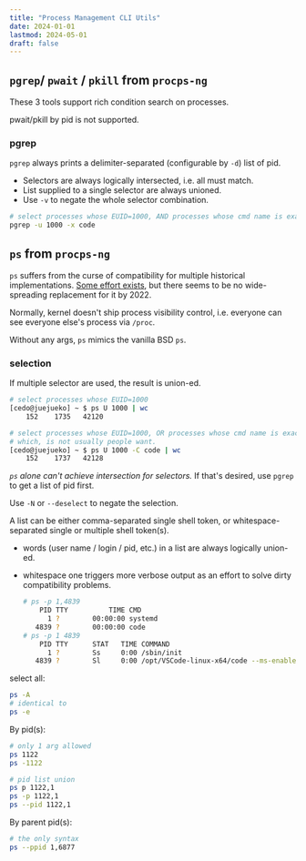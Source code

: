 ```yaml
---
title: "Process Management CLI Utils"
date: 2024-01-01
lastmod: 2024-05-01
draft: false
---
```


## `pgrep`/ `pwait` / `pkill` from `procps-ng`

These 3 tools support rich condition search on processes.

pwait/pkill by pid is not supported.

### pgrep

`pgrep` always prints a delimiter-separated (configurable by `-d`) list of pid.

- Selectors are always logically intersected, i.e. all must match.
- List supplied to a single selector are always unioned.
- Use `-v` to negate the whole selector combination.

```sh
# select processes whose EUID=1000, AND processes whose cmd name is exactly 'code'
pgrep -u 1000 -x code
```

## `ps` from `procps-ng`

`ps` suffers from the curse of compatibility for multiple historical implementations.
[Some effort exists](https://github.com/dalance/procs), but there seems to be no wide-spreading replacement for it by 2022.

Normally, kernel doesn't ship process visibility control, i.e. everyone can see everyone else's process via `/proc`.

Without any args, `ps` mimics the vanilla BSD `ps`.

### selection

If multiple selector are used, the result is union-ed.

```sh
# select processes whose EUID=1000 
[cedo@juejueko] ~ $ ps U 1000 | wc
    152    1735   42120

# select processes whose EUID=1000, OR processes whose cmd name is exactly 'code'
# which, is not usually people want.
[cedo@juejueko] ~ $ ps U 1000 -C code | wc
    152    1737   42128
```

*`ps` alone can't achieve intersection for selectors.*
If that's desired, use `pgrep` to get a list of pid first.

Use `-N` or `--deselect` to negate the selection.

A list can be either comma-separated single shell token, or whitespace-separated single or multiple shell token(s).

- words (user name / login / pid, etc.) in a list are always logically union-ed.
- whitespace one triggers more verbose output as an effort to solve dirty compatibility problems.

    ```sh
    # ps -p 1,4839
        PID TTY          TIME CMD
          1 ?        00:00:00 systemd
       4839 ?        00:00:00 code
    # ps -p 1 4839
        PID TTY      STAT   TIME COMMAND
          1 ?        Ss     0:00 /sbin/init
       4839 ?        Sl     0:00 /opt/VSCode-linux-x64/code --ms-enable-electron-run-as-node /opt/VSCode-linux-x64/resources/app/out/bootstrap-fork --type=watcherServiceParcelSharedProcess
    ```

select all:

```sh
ps -A
# identical to
ps -e
```

By pid(s):

```sh
# only 1 arg allowed
ps 1122
ps -1122

# pid list union
ps p 1122,1
ps -p 1122,1
ps --pid 1122,1
```

By parent pid(s):

```sh
# the only syntax
ps --ppid 1,6877
```
